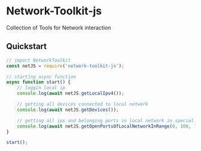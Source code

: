 # Network-Toolkit-js
Collection of Tools for Network interaction

## Quickstart
```javascript
// import NetworkToolkit
const netJS = require('network-toolkit-js');

// starting async function
async function start() {
    // loggin local ip
    console.log(await netJS.getLocalIpv4());

    // getting all devices connected to local network
    console.log(await netJS.getDevices());

    // getting all ips and belonging ports in local network in special range (0 to 100) with a timeout of 1000 ms
    console.log(await netJS.getOpenPortsOfLocalNetworkInRange(0, 100, 1000);
}

start();
```